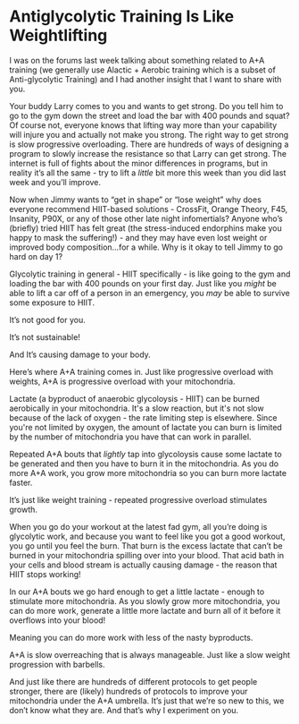 # Antiglycolytic Training Is Like Weightlifting

I was on the forums last week talking about something related to A+A training (we generally use Alactic + Aerobic training which is a subset of Anti-glycolytic Training) and I had another insight that I want to share with you.

Your buddy Larry comes to you and wants to get strong. Do you tell him to go to the gym down the street and load the bar with 400 pounds and squat? Of course not, everyone knows that lifting way more than your capability will injure you and actually not make you strong. The right way to get strong is slow progressive overloading. There are hundreds of ways of designing a program to slowly increase the resistance so that Larry can get strong. The internet is full of fights about the minor differences in programs, but in reality it’s all the same - try to lift a *little* bit more this week than you did last week and you’ll improve.

Now when Jimmy wants to “get in shape” or “lose weight” why does everyone recommend HIIT-based solutions - CrossFit, Orange Theory, F45, Insanity, P90X, or any of those other late night infomertials? Anyone who’s (briefly) tried HIIT has felt great (the stress-induced endorphins make you happy to mask the suffering!) - and they may have even lost weight or improved body composition…for a while. Why is it okay to tell Jimmy to go hard on day 1?

Glycolytic training in general - HIIT specifically - is like going to the gym and loading the bar with 400 pounds on your first day. Just like you *might* be able to lift a car off of a person in an emergency, you *may* be able to survive some exposure to HIIT.

It’s not good for you.

It’s not sustainable!

And It’s causing damage to your body.

Here’s where A+A training comes in. Just like progressive overload with weights, A+A is progressive overload with your mitochondria.

Lactate (a byproduct of anaerobic glycoloysis - HIIT) can be burned aerobically in your mitochondria. It's a slow reaction, but it's not slow because of the lack of oxygen - the rate limiting step is elsewhere. Since you're not limited by oxygen, the amount of lactate you can burn is limited by the number of mitochondria you have that can work in parallel.

Repeated A+A bouts that *lightly* tap into glycoloysis cause some lactate to be generated and then you have to burn it in the mitochondria. As you do more A+A work, you grow more mitochondria so you can burn more lactate faster.

It’s just like weight training - repeated progressive overload stimulates growth.

When you go do your workout at the latest fad gym, all you’re doing is glycolytic work, and because you want to feel like you got a good workout, you go until you feel the burn. That burn is the excess lactate that can’t be burned in your mitochondria spilling over into your blood. That acid bath in your cells and blood stream is actually causing damage - the reason that HIIT stops working!

In our A+A bouts we go hard enough to get a little lactate - enough to stimulate more mitochondria. As you slowly grow more mitochondria, you can do more work, generate a little more lactate and burn all of it before it overflows into your blood!

Meaning you can do more work with less of the nasty byproducts.

A+A is slow overreaching that is always manageable. Just like a slow weight progression with barbells.

And just like there are hundreds of different protocols to get people stronger, there are (likely) hundreds of protocols to improve your mitochondria under the A+A umbrella. It’s just that we’re so new to this, we don’t know what they are. And that’s why I experiment on you.